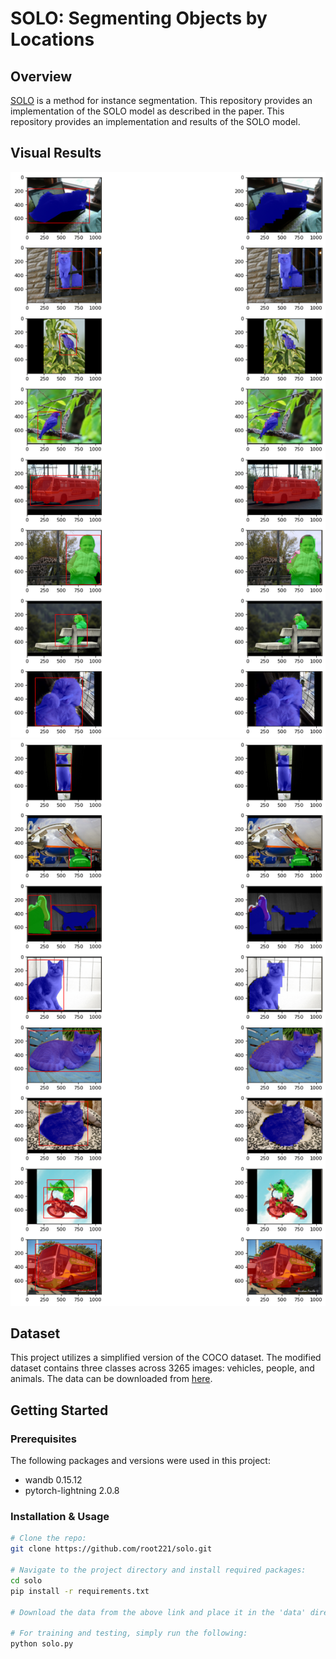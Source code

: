 # SOLO: Segmenting Objects by Locations

## Overview

[SOLO](https://arxiv.org/abs/1912.04488) is a method for instance segmentation. This repository provides an implementation of the SOLO model as described in the paper. This repository provides an implementation and results of the SOLO model. 

## Visual Results

![Result 1](inference_plots/batch_2.png)
![Result 2](inference_plots/batch_18.png)
<!-- Add more images or results as needed -->
    
## Dataset 
This project utilizes a simplified version of the COCO dataset. The modified dataset contains three classes across 3265 images: vehicles, people, and animals. The data can be downloaded from [here](https://drive.google.com/drive/folders/1eP7FtPaWfJ5zLdcsZYl6eyn5EYixkFn8).
    
## Getting Started
    
### Prerequisites
The following packages and versions were used in this project:
- wandb 0.15.12
- pytorch-lightning 2.0.8
    
### Installation & Usage
    
```bash
# Clone the repo:
git clone https://github.com/root221/solo.git
    
# Navigate to the project directory and install required packages:
cd solo
pip install -r requirements.txt
    
# Download the data from the above link and place it in the 'data' directory 
    
# For training and testing, simply run the following:
python solo.py
    
